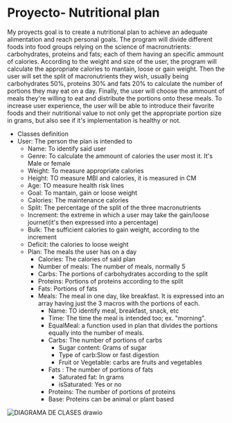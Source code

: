 # Proyecto- Nutritional plan
My proyects goal is to create a nutritional plan to achieve an adequate alimentation and reach personal goals. The program will divide different foods into food groups relying on the science of macronutrients: carbohydrates, proteins and fats; each of them having an specific ammount of calories. According to the weight and size of the user, the program will calculate the appropriate calories to mantain, loose or gain weight. Then the user will set the split of macronutrients they wish, usually being carbohydrates 50%, proteins 30% and fats 20% to calculate the number of portions they may eat on a day.
Finally, the user will choose the ammount of meals they're willing to eat and distribute the portions onto these meals. To increase user experience, the user will be able to introduce their favorite foods and their nutritional value to not only get the appropriate portion size in grams, but also see if it's implementation is healthy or not.

- Classes definition
- User: The person the plan is intended to
  - Name: To identify said user
  - Genre: To calculate the ammount of calories the user most it. It's Male or female
  - Weight: To measure appropriate calories
  - Height: TO measure MBI and calories, it is measured in CM
  - Age: TO measure health risk lines
  - Goal: To mantain, gain or loose weight
  - Calories: The maintenance calories
  - Split: The percentage of the split of the three macronutrients
  - Increment: the extreme in which a user may take the gain/loose journet(it's then expressed into a percentage)
  - Bulk: The sufficient calories to gain weight, according to the increment
  - Deficit: the calories to loose weight
  - Plan: The meals the user has on a day
    - Calories: The calories of said plan
    - Number of meals: The number of meals, normally 5
    - Carbs: The portions of carbohydrates according to the split
    - Proteins: Portions of proteins according to the split
    - Fats: Portions of fats
    - Meals: The meal in one day, like breakfast. It is expressed into an array having just the 3 macros with the portions of each.
      - Name: TO identify meal, breakfast, snack, etc
      - Time: The time the meal is intended too; ex. "morning".
      - EqualMeal: a function used in plan that divides the portions equally into the number of meals.
      - Carbs: The number of portions of carbs
        - Sugar content: Grams of sugar
        - Type of carb:Slow or fast digestion
        - Fruit or Vegetable: carbs are fruits and vegetables
      - Fats : The number of portions of fats
        - Saturated fat: In grams
        - isSaturated: Yes or no        
      - Proteins: The number of portions of proteins
      - Base: Proteins can be animal or plant based

![DIAGRAMA DE CLASES drawio](https://github.com/user-attachments/assets/8cb17c28-26c6-4c2c-ba17-a488996b1312)

